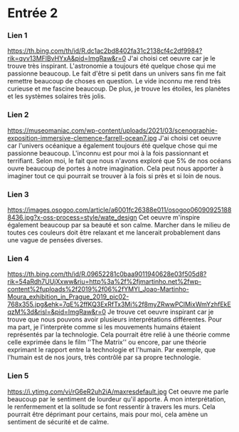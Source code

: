 # Entrée 2

### Lien 1 
https://th.bing.com/th/id/R.dc1ac2bd8402fa31c2138cf4c2df9984?rik=qyv13MFlBvHYxA&pid=ImgRaw&r=0
J'ai choisi cet oeuvre car je le trouve très inspirant. L'astronomie a toujours été quelque chose qui me passionne beaucoup. Le fait d'être si petit dans un univers sans fin me fait remettre beaucoup de choses en question. Le vide inconnu me rend très curieuse et me fascine beaucoup. De plus, je trouve les étoiles, les planètes et les systèmes solaires très jolis.

### Lien 2 
https://museomaniac.com/wp-content/uploads/2021/03/scenographie-exposition-immersive-clemence-farrell-ocean7.jpg
J'ai choisi cet oeuvre car l'univers océanique a également toujours été quelque chose qui me passionne beaucoup. L'inconnu est pour moi à la fois passionnant et terrifiant. Selon moi, le fait que nous n'avons exploré que 5% de nos océans ouvre beaucoup de portes à notre imagination. Cela peut nous apporter à imaginer tout ce qui pourrait se trouver à la fois si près et si loin de nous.

### Lien 3 
https://images.osogoo.com/article/a6001fc26388e011/osogoo060909251888436.jpg?x-oss-process=style/wate_design
Cet oeuvre m'inspire également beaucoup par sa beauté et son calme. Marcher dans le milieu de toutes ces couleurs doit être relaxant et me lancerait probablement dans une vague de pensées diverses. 

### Lien 4 
https://th.bing.com/th/id/R.09652281c0baa9011940628e03f505d8?rik=54aRdh7UUjXxww&riu=http%3a%2f%2fjmartinho.net%2fwp-content%2fuploads%2f2019%2f06%2fYMYI_Joao-Martinho-Moura_exhibition_in_Prague_2019_pic02-768x355.jpg&ehk=7qE%2ffKQ3ExRfTx3Mi%2f8myZRwwPClMixWmYzhfEkEqzM%3d&risl=&pid=ImgRaw&r=0
Je trouve cet oeuvre inspirant car je trouve que nous pouvons avoir plusieurs interprétations différentes. Pour ma part, je l'interprète comme si les mouvements humains étaient représentés par la technologie. Cela pourrait être relié à une théorie comme celle exprimée dans le film ''The Matrix'' ou encore, par une théorie exprimant le rapport entre la technologie et l'humain. Par exemple, que l'humain est de nos jours, très contrôlé par sa propre technologie.

### Lien 5 
https://i.ytimg.com/vi/rG6eR2uh2iA/maxresdefault.jpg
Cet oeuvre me parle beaucoup par le sentiment de lourdeur qu'il apporte. À mon interprétation, le renfermement et la solitude se font ressentir à travers les murs. Cela pourrait être déprimant pour certains, mais pour moi, cela amène un sentiment de sécurité et de calme. 
